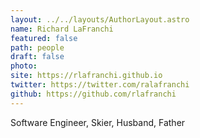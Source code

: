 ```yaml
---
layout: ../../layouts/AuthorLayout.astro
name: Richard LaFranchi
featured: false
path: people
draft: false
photo: 
site: https://rlafranchi.github.io
twitter: https://twitter.com/ralafranchi
github: https://github.com/rlafranchi
---
```


Software Engineer, Skier, Husband, Father